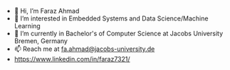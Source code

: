 - 👋 Hi, I’m Faraz Ahmad
- 👀 I’m interested in Embedded Systems and Data Science/Machine Learning
- 🌱 I’m currently in Bachelor's of Computer Science at Jacobs University Bremen, Germany
- 📫 Reach me at fa.ahmad@jacobs-university.de
- https://www.linkedin.com/in/faraz7321/

<!---
faraz7321/faraz7321 is a ✨ special ✨ repository because its `README.md` (this file) appears on your GitHub profile.
You can click the Preview link to take a look at your changes.
--->

